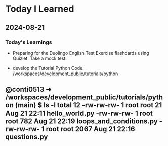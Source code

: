 # Today I Learned

## 2024-08-21

### Today's Learnings
- Preparing for the Duolingo English Test
 Exercise flashcards using Quizlet.
 Take a mock test.

- develop the Tutorial Python Code.
/workspaces/development_public/tutorials/python 

@conti0513 ➜ /workspaces/development_public/tutorials/python (main) $ ls -l
total 12
-rw-rw-rw- 1 root root   21 Aug 21 22:11 hello_world.py
-rw-rw-rw- 1 root root  782 Aug 21 22:19 loops_and_conditions.py
-rw-rw-rw- 1 root root 2067 Aug 21 22:16 questions.py
---